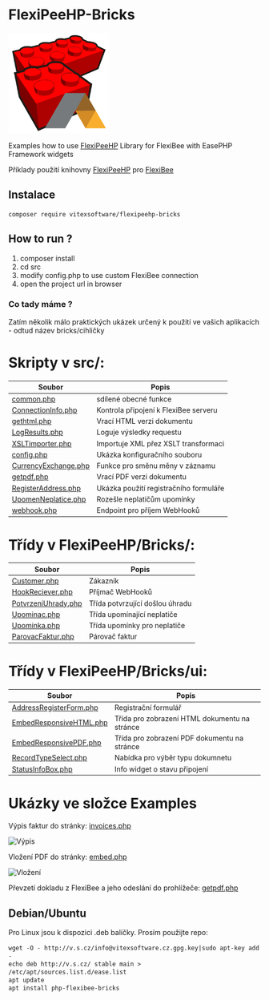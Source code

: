 # FlexiPeeHP-Bricks
![Project Logo](https://raw.githubusercontent.com/VitexSoftware/FlexiPeeHP-Bricks/master/project-logo.png "Project Logo")

Examples how to use [FlexiPeeHP](https://github.com/Spoje-NET/FlexiPeeHP) Library for FlexiBee with EasePHP Framework widgets

Příklady použití knihovny [FlexiPeeHP](https://github.com/Spoje-NET/FlexiPeeHP) pro [FlexiBee](https://flexibee.eu/)


Instalace
----------

    composer require vitexsoftware/flexipeehp-bricks




How to run ?
------------

1) composer install
2) cd src
3) modify config.php to use custom FlexiBee connection
4) open the project url in browser


### Co tady máme ?

Zatím několik málo praktických ukázek určený k použití ve vašich aplikacích - odtud název bricks/cihličky

# Skripty v src/:

| Soubor                                                        | Popis                                 |
| ------------------------------------------------------------- | --------------------------------------|
| [common.php](src/common.php)                                  | sdílené obecné funkce
| [ConnectionInfo.php](src/ConnectionInfo.php)                  | Kontrola připojení k FlexiBee serveru   
| [gethtml.php](src/gethtml.php)                                | Vrací HTML verzi dokumentu 
| [LogResults.php](src/LogResults.php)                          | Loguje výsledky requestu      
| [XSLTimporter.php](src/XSLTimporter.php)                      | Importuje XML přez XSLT transformaci
| [config.php](src/config.php)                                  | Ukázka konfiguračního souboru 
| [CurrencyExchange.php](src/CurrencyExchange.php)              | Funkce pro směnu měny v záznamu 
| [getpdf.php](src/getpdf.php)                                  | Vrací PDF verzi dokumentu  
| [RegisterAddress.php](src/RegisterAddress.php)                | Ukázka použití registračního formuláře
| [UpomenNeplatice.php](src/UpomenNeplatice.php)                | Rozešle neplatičům upomínky
| [webhook.php](src/RegisterAddress.php)                        | Endpoint pro příjem WebHooků

# Třídy v FlexiPeeHP/Bricks/:

| Soubor                                                        | Popis                                 |
| ------------------------------------------------------------- | --------------------------------------|
| [Customer.php](FlexiPeeHP/Bricks/Customer.php)| Zákazník
| [HookReciever.php](FlexiPeeHP/Bricks/HookReciever.php)| Příjmač WebHooků
| [PotvrzeniUhrady.php](FlexiPeeHP/Bricks/HookReciever.php)| Třída potvrzující došlou úhradu
| [Upominac.php](FlexiPeeHP/Bricks/HookReciever.php)| Třída upomínající neplatiče
| [Upominka.php](FlexiPeeHP/Bricks/Upominka.php)| Třída upomínky pro neplatiče
| [ParovacFaktur.php](FlexiPeeHP/Bricks/ParovacFaktur.php)| Párovač faktur

# Třídy v FlexiPeeHP/Bricks/ui:

| Soubor                                                        | Popis                                 |
| ------------------------------------------------------------- | --------------------------------------|
| [AddressRegisterForm.php](FlexiPeeHP/Bricks/ui/AddressRegisterForm.php)| Registrační formulář
| [EmbedResponsiveHTML.php](FlexiPeeHP/Bricks/ui/EmbedResponsiveHTML.php)| Třída pro zobrazení HTML dokumentu na stránce 
| [EmbedResponsivePDF.php](FlexiPeeHP/Bricks/ui/EmbedResponsivePDF.php)  | Třída pro zobrazení PDF dokumentu na stránce 
| [RecordTypeSelect.php](FlexiPeeHP/Bricks/ui/RecordTypeSelect.php)      | Nabídka pro výběr typu dokumnetu 
| [StatusInfoBox.php](FlexiPeeHP/Bricks/ui/StatusInfoBox.php)            | Info widget o stavu připojení


Ukázky ve složce Examples
=========================

Výpis faktur do stránky: [invoices.php](FlexiPeeHP/Examples/invoices.php)

![Výpis](https://raw.githubusercontent.com/VitexSoftware/FlexiPeeHP-Bricks/master/FlexiPeeHP/Examples/invoices.png)

Vložení PDF do stránky: [embed.php](FlexiPeeHP/Examples/embed.php)

![Vložení](FlexiPeeHP/Examples/embde.png)

Převzetí dokladu z FlexiBee a jeho odeslání do prohlížeče: [getpdf.php](https://raw.githubusercontent.com/VitexSoftware/FlexiPeeHP-Bricks/master/FlexiPeeHP/Examples/getpdf.php)

Debian/Ubuntu
-------------

Pro Linux jsou k dispozici .deb balíčky. Prosím použijte repo:

    wget -O - http://v.s.cz/info@vitexsoftware.cz.gpg.key|sudo apt-key add -
    echo deb http://v.s.cz/ stable main > /etc/apt/sources.list.d/ease.list
    apt update
    apt install php-flexibee-bricks
